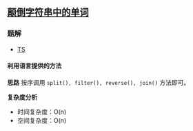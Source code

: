 ## [颠倒字符串中的单词](https://leetcode-cn.com/problems/reverse-words-in-a-string/)
### 题解
+ [TS](../../ts/256/151.ts)

#### 利用语言提供的方法
**思路**
按序调用 `split(), filter(), reverse(), join()` 方法即可。

**复杂度分析**
+ 时间复杂度：O(n)
+ 空间复杂度：O(n)
